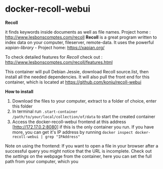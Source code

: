 
docker-recoll-webui
===================


**Recoll**

it finds keywords inside documents as well as file names.
Project home : http://www.lesbonscomptes.com/recoll
<b>Recoll</b> is a great program written to index data on your computer, fileserver, remote-data. It uses the powerful <i>xapian-library</i> - Project home: https://xapian.org/

To check detailed features for <i>Recoll</i> check out : http://www.lesbonscomptes.com/recoll/features.html

This container will pull Debian Jessie, download Recoll source.list, then install all the needed dependencies. It will also pull the front end for this container, which is located at https://github.com/koniu/recoll-webui

<b>How to install</b>
1. Download the files to your computer, extract to a folder of choice, enter this folder
2. In terminal run `.start-container /path/to/your/local/collection/of/data` to start the created container
3. Access the docker-recoll-webui frontend at this address [http://172.17.0.2:8080] if this is the only container you run.
   If you have more, you can get it's IP address by running ``docker inspect docker-recoll-webui | grep "IPAddress"``

Note on using the frontend: If you want to open a file in your browser after a successful query you might notice that the URL is incomplete. Check out the <i>settings</i> on the webpage from the container, here you can set the full path from your computer, which you

